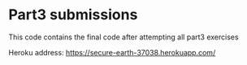 # Part3 submissions

This code contains the final code after attempting all part3 exercises

Heroku address: https://secure-earth-37038.herokuapp.com/